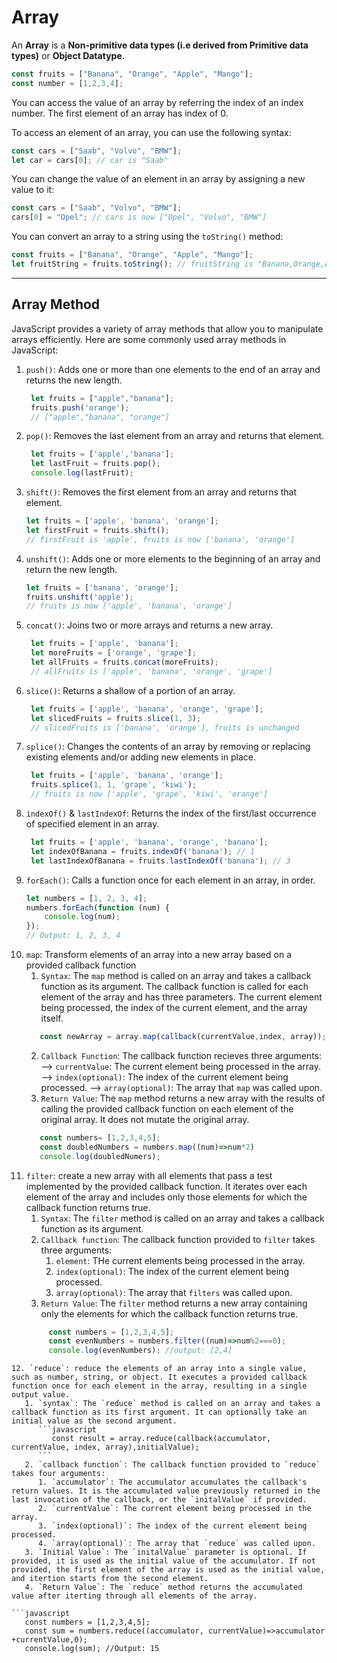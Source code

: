 # Array
An **Array** is a **Non-primitive data  types (i.e derived from Primitive data types)** or **Object Datatype.**
```javascript
const fruits = ["Banana", "Orange", "Apple", "Mango"];
const number = [1,2,3,4];
```
You can access the value of an array by referring the index of an index number. The first element of an array has index of 0.

To access an element of an array, you can use the following syntax:

```javascript
const cars = ["Saab", "Volvo", "BMW"];
let car = cars[0]; // car is "Saab"
```

You can change the value of an element in an array by assigning a new value to it:

```javascript
const cars = ["Saab", "Volvo", "BMW"];
cars[0] = "Opel"; // cars is now ["Opel", "Volvo", "BMW"]
```

You can convert an array to a string using the `toString()` method:

```javascript
const fruits = ["Banana", "Orange", "Apple", "Mango"];
let fruitString = fruits.toString(); // fruitString is "Banana,Orange,Apple,Mango"
```
---

## Array Method
JavaScript provides a variety of array methods that allow you to manipulate arrays efficiently. Here are some commonly used array methods in JavaScript:
1. `push()`: Adds one or more than one elements to the end of an array and returns the new length.
   ```javascript
    let fruits = ["apple","banana"];
    fruits.push('orange');
    // ["apple","banana", "orange"]
   ```
2. `pop()`: Removes the last element from an array and returns that element.
   ```javascript
    let fruits = ['apple','banana'];
    let lastFruit = fruits.pop();
    console.log(lastFruit);
   ```
3. `shift()`: Removes the first element from an array and returns that element.
    ```javascript
    let fruits = ['apple', 'banana', 'orange'];
    let firstFruit = fruits.shift();
    // firstFruit is 'apple', fruits is now ['banana', 'orange']
    ```
4. `unshift()`: Adds one or more elements to the beginning of an array and return the new length.
    ```javascript 
    let fruits = ['banana', 'orange'];
    fruits.unshift('apple');
    // fruits is now ['apple', 'banana', 'orange']
    ```
5. `concat()`: Joins two or more arrays and returns a new array.
   ```javascript
    let fruits = ['apple', 'banana'];
    let moreFruits = ['orange', 'grape'];
    let allFruits = fruits.concat(moreFruits);
    // allFruits is ['apple', 'banana', 'orange', 'grape']
   ```
6. `slice()`: Returns a shallow of a portion of an array.
   ```javascript
    let fruits = ['apple', 'banana', 'orange', 'grape'];
    let slicedFruits = fruits.slice(1, 3);
    // slicedFruits is ['banana', 'orange'], fruits is unchanged
   ``` 
7. `splice()`: Changes the contents of an array by removing or replacing existing elements and/or adding new elements in place.
   ```javascript
    let fruits = ['apple', 'banana', 'orange'];
    fruits.splice(1, 1, 'grape', 'kiwi');
    // fruits is now ['apple', 'grape', 'kiwi', 'orange']
   ```
8. `indexOf()` & `lastIndexOf`: Returns the index of the first/last occurrence of specified element in an array.
   ```javascript
    let fruits = ['apple', 'banana', 'orange', 'banana'];
    let indexOfBanana = fruits.indexOf('banana'); // 1
    let lastIndexOfBanana = fruits.lastIndexOf('banana'); // 3
   ``` 
9.  `forEach()`: Calls a function once for each element in an array, in order.
    ```javascript
    let numbers = [1, 2, 3, 4];
    numbers.forEach(function (num) {
        console.log(num);
    });
    // Output: 1, 2, 3, 4
    ``` 
10. `map`: Transform elements of an array into a new array based on a provided callback function
    1.  `Syntax`: The `map` method is called on an array and takes a callback function as its argument. The callback function is called for each element of the array and has three parameters. The current element being processed, the index of the current element, and the array itself.
      ```javascript
         const newArray = array.map(callback(currentValue,index, array));
      ```
      2. `Callback Function`: The callback function recieves three arguments:
      --> `currentValue`: The current element being processed in the array.
      --> `index(optional)`: The index of the current element being processed. 
      --> `array(optional)`: The array that `map` was called upon.
      3. `Return Value`: The `map` method returns a new array with the results of calling the provided callback function on each element of the original array. It does not mutate the original array.
      ```javascript
         const numbers= [1,2,3,4,5];
         const doubledNumbers = numbers.map((num)=>num*2)
         console.log(doubledNumers);
      ```
11. `filter`: create a new array with all elements that pass a test implemented by the provided callback function. It iterates over each element of the array and includes only those elements for which the callback function returns true.
    1.  `Syntax`: The `filter` method is called on an array and takes a callback function as its argument.
    2.  `Callback function`: The callback function provided to `filter` takes three arguments: 
        1.  `element`: THe current elements being processed in the array.
        2.  `index(optional)`: The index of the current element being processed.
        3.  `array(optional)`: The array that `filters` was called upon.
    3. `Return Value`: The `filter` method returns a new array containing only the elements for which the callback function returns true.
    ```javascript
         const numbers = [1,2,3,4,5];
         const evenNumbers = numbers.filter((num)=>num%2===0);
         console.log(evenNumbers); //output: [2,4]
   ```
12. `reduce`: reduce the elements of an array into a single value, such as number, string, or object. It executes a provided callback function once for each element in the array, resulting in a single output value.
      1. `syntax`: The `reduce` method is called on an array and takes a callback function as its first argument. It can optionally take an initial value as the second argument.
         ```javascript
            const result = array.reduce(callback(accumulator, currentValue, index, array),initialValue);
         ```
      2. `callback function`: The callback function provided to `reduce` takes four arguments:
         1. `accumulator`: The accumulator accumulates the callback's return values. It is the accumulated value previously returned in the last invocation of the callback, or the `initalValue` if provided.
         2. `currentValue`: The current element being processed in the array.
         3. `index(optional)`: The index of the current element being processed.
         4. `array(optional)`: The array that `reduce` was called upon.
      3. `Initial Value`: The `initalValue` parameter is optional. If provided, it is used as the initial value of the accumulator. If not provided, the first element of the array is used as the initial value, and itertion starts from the second element.
      4. `Return Value`: The `reduce` method returns the accumulated value after iterting through all elements of the array.

   ```javascript
      const numbers = [1,2,3,4,5];
      const sum = numbers.reduce((accumulator, currentValue)=>accumulator +currentValue,0);
      console.log(sum); //Output: 15
   ```